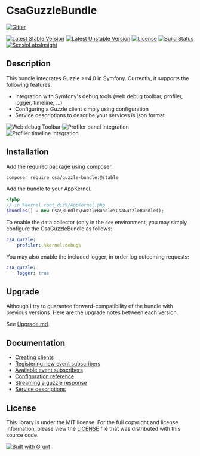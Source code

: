 CsaGuzzleBundle
===============

[![Gitter](https://badges.gitter.im/Join%20Chat.svg)](https://gitter.im/csarrazi/CsaGuzzleBundle?utm_source=badge&utm_medium=badge&utm_campaign=pr-badge&utm_content=badge)

[![Latest Stable Version](https://poser.pugx.org/csa/guzzle-bundle/v/stable.png)](https://packagist.org/packages/csa/guzzle-bundle "Latest Stable Version")
[![Latest Unstable Version](https://poser.pugx.org/csa/guzzle-bundle/v/unstable.png)](https://packagist.org/packages/csa/guzzle-bundle "Latest Unstable Version")
[![License](https://poser.pugx.org/csa/guzzle-bundle/license)](https://packagist.org/packages/csa/guzzle-bundle)
[![Build Status](https://travis-ci.org/csarrazi/CsaGuzzleBundle.png?branch=master)](https://travis-ci.org/csarrazi/CsaGuzzleBundle "Build status")
[![SensioLabsInsight](https://insight.sensiolabs.com/projects/eceadd60-cc6c-473c-9d20-e8207654d70b/mini.png)](https://insight.sensiolabs.com/projects/eceadd60-cc6c-473c-9d20-e8207654d70b "SensioLabsInsight")

Description
-----------

This bundle integrates Guzzle >=4.0 in Symfony. Currently, it supports the following features:

* Integration with Symfony's debug tools (web debug toolbar, profiler, logger, timeline, ...)
* Configuring a Guzzle client simply using configuration
* Service descriptions to describe your services is json format

![Web debug Toolbar](https://cloud.githubusercontent.com/assets/465798/7407652/dda8bda4-ef14-11e4-9e9e-1db2fa6a346d.png)
![Profiler panel integration](https://cloud.githubusercontent.com/assets/465798/7407654/e4432b2c-ef14-11e4-8f84-b11b32dcce86.png)
![Profiler timeline integration](https://cloud.githubusercontent.com/assets/465798/7407656/e7241e14-ef14-11e4-875c-d36ef726679e.png)

Installation
------------

Add the required package using composer.

```bash
composer require csa/guzzle-bundle:@stable
```

Add the bundle to your AppKernel.

```php
<?php
// in %kernel.root_dir%/AppKernel.php
$bundles[] = new Csa\Bundle\GuzzleBundle\CsaGuzzleBundle();
```

To enable the data collector (only in the ```dev``` environment, you may simply
configure the CsaGuzzleBundle as follows:

```yml
csa_guzzle:
    profiler: %kernel.debug%
```

You may also enable the included logger, in order log outcoming requests:

```yml
csa_guzzle:
    logger: true
```

Upgrade
-------

Although I try to guarantee forward-compatibility of the bundle with previous versions.
Here are the upgrade notes between each version.

See [Upgrade.md](UPGRADE.md).

Documentation
-------------

* [Creating clients](src/Resources/doc/clients.md)
* [Registering new event subscribers](src/Resources/doc/event_subscribers.md)
* [Available event subscribers](src/Resources/doc/available_subscribers.md)
* [Configuration reference](src/Resources/doc/configuration_reference.md)
* [Streaming a guzzle response](src/Resources/doc/response_streaming.md)
* [Service descriptions](src/Resources/doc/service_descriptions.md)

License
-------

This library is under the MIT license. For the full copyright and license
information, please view the [LICENSE](src/Resources/meta/LICENSE) file that was
distributed with this source code.

[![Built with Grunt](https://cdn.gruntjs.com/builtwith.png)](http://gruntjs.com/)
